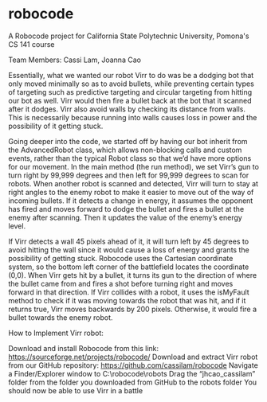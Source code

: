 # robocode

A Robocode project for California State Polytechnic University, Pomona's CS 141 course

Team Members: Cassi Lam, Joanna Cao

Essentially, what we wanted our robot Virr to do was be a dodging bot that only moved minimally so as to avoid bullets, while preventing certain types of targeting such as predictive targeting and circular targeting from hitting our bot as well. Virr would then fire a bullet back at the bot that it scanned after it dodges. Virr also avoid walls by checking its distance from walls. This is necessarily because running into walls causes loss in power and the possibility of it getting stuck.

Going deeper into the code, we started off by having our bot inherit from the AdvancedRobot class, which allows non-blocking calls and custom events, rather than the typical Robot class so that we’d have more options for our movement. In the main method (the run method), we set Virr’s gun to turn right by 99,999 degrees and then left for 99,999 degrees to scan for robots. When another robot is scanned and detected, Virr will turn to stay at right angles to the enemy robot to make it easier to move out of the way of incoming bullets. If it detects a change in energy, it assumes the opponent has fired and moves forward to dodge the bullet and fires a bullet at the enemy after scanning. Then it updates the value of the enemy’s energy level.

If Virr detects a wall 45 pixels ahead of it, it will turn left by 45 degrees to avoid hitting the wall since it would cause a loss of energy and grants the possibility of getting stuck. Robocode uses the Cartesian coordinate system, so the bottom left corner of the battlefield locates the coordinate (0,0). When Virr gets hit by a bullet, it turns its gun to the direction of where the bullet came from and fires a shot before turning right and moves forward in that direction. If Virr collides with a robot, it uses the isMyFault method to check if it was moving towards the robot that was hit, and if it returns true, Virr moves backwards by 200 pixels. Otherwise, it would fire a bullet towards the enemy robot.

How to Implement Virr robot:

Download and install Robocode from this link: https://sourceforge.net/projects/robocode/ 
Download and extract Virr robot from our GitHub repository: https://github.com/cassilam/robocode
Navigate a Finder/Explorer window to C:\robocode\robots
Drag the “jhcao_cassilam” folder from the folder you downloaded from GitHub to the robots folder
You should now be able to use Virr in a battle

